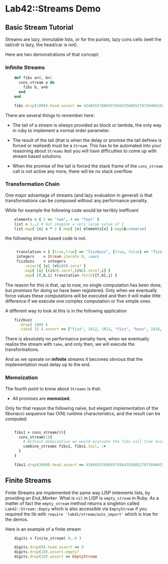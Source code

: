 # Lab42::Streams Demo

## Basic Stream Tutorial

Streams are lazy, immutable lists, or for the purists, lazy cons cells (well the tail/cdr is lazy, the head/car is not).

Here are two demonstrations of that concept:

### Infinite Streams

```ruby
    def fibs a=0, b=1
      cons_stream a do
        fibs b, a+b
      end
    end

    fibs.drop(1000).head.assert == 43466557686937456435688527675040625802564660517371780402481729089536555417949051890403879840079255169295922593080322634775209689623239873322471161642996440906533187938298969649928516003704476137795166849228875
```

There are several things to remember here:

* The tail of a stream is *always* provided as block or lambda, the only way in ruby to
implement a normal order parameter.

* The result of the tail (that is when the delay or promise the tail defines is forced or realised)
must be a `Stream`. This has to be automated into your reasoning about `Streams` lest you will
have difficulties to come up with stream based solutions.

* When the promise of the tail is forced the stack frame of the `cons_stream` call is not active
any more, there will be no stack overflow.


### Transformation Chain

One major advantage of streams (and lazy evaluation in general) is that transformations can be composed without any performance penality.

While for example the following code would be terribly inefficent

```ruby
    elements = { 2 => "two", 4 => "four" }
    list = 1..2 # but imagine a very large value of 2
    list.map{ |x| x * 2 }.map{ |x| elements[x] }.map(&:reverse)
```

the following stream based code is not.

```ruby

     translation = { [true,true] => "fizzbuzz", [true, false] => "fizz", [false, true] => "buzz" }
     integers    = Stream.iterate 0, :succ
     fizzbuzz    = integers
        .reject{ |x| (x%100).zero? }
        .map{ |i| [(i%3).zero?,(i%5).zero?,i] }
        .map{ |f,b,i| translation.fetch([f,b],i) }
```

The reason for this is that, up to now, no single computation has been done, but _promises_ for doing so
have been registered. Only when we eventually force values these computations will be executed and then
it will make little difference if we execute one complex computation or five simple ones.


A different way to look at this is in the following application

```ruby
    fizzbuzz
      .drop( 1000 )
      .take( 15 ).assert == ["fizz", 1012, 1013, "fizz", "buzz", 1016, "fizz", 1018, 1019, "fizzbuzz", 1021, 1022, "fizz", 1024, "buzz"]
```


There is absolutely no performance penalty here, when we eventually realize the stream with `take`, and only
then, we will execute the transformations.


And as we operate on **infinite** streams it becomes obvious that the implementation must delay up to the end.

### Memoization

The fourth point to know about `Streams` is that:

* All promises are **memoized**.



Only for that reason the following naïve, but elegant implementation of the fibonacci sequence has O(N) runtime
characteristics, and the result can be computed:

```ruby

    fibs1 = cons_stream(0){
      cons_stream(1){
        # Without memoization we would evaluate the fibs call tree twice
        combine_streams fibs1, fibs1.tail, :+
      }
    }

    fibs1.drop(1000).head.assert == 43466557686937456435688527675040625802564660517371780402481729089536555417949051890403879840079255169295922593080322634775209689623239873322471161642996440906533187938298969649928516003704476137795166849228875
```


## Finite Streams

Finite Streams are implemented the same way LISP imlements lists, by providing an _End_Marker_. What is `nil` in LISP
is `empty_stream` in Ruby. As a matter of fact the `empty_stream` method returns a singleton called `Lab42::Stream::Empty` which
is also accessible via `EmptyStream` if you required the lib with `require 'lab42/stream/auto_import'` which is true for the demos.

Here is an example of a finite stream

```ruby
    digits = finite_stream( 0..9 )

    digits.drop(9).head.assert == 9
    digits.drop(10).assert.empty?
    digits.drop(10).assert == EmptyStream
```

